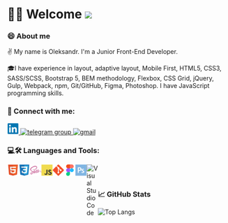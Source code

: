 # 🙋‍♂️ Welcome ![](https://komarev.com/ghpvc/?username=Oleksandr-Kuriata)

### 😄 About me

✌️ My name is Oleksandr. I'm a Junior Front-End Developer.

🎓I have experience in layout, adaptive layout, Mobile First, HTML5, CSS3, SASS/SCSS, Bootstrap 5, BEM methodology, Flexbox, CSS Grid, jQuery, Gulp, Webpack, npm, Git/GitHub, Figma, Photoshop. I have JavaScript programming skills.

### 🤝 Connect with me:

<div id="badges">
    <a href="https://www.linkedin.com/in/oleksandr-kuriata-599542261/" target="_blank">
        <img src="https://raw.githubusercontent.com/devicons/devicon/1119b9f84c0290e0f0b38982099a2bd027a48bf1/icons/linkedin/linkedin-original.svg" width="26" height="26" alt="linkedin" />
    </a>
    <a href="https://t.me/oleksandr_kuriata" target="_blank">
        <img src="https://upload.wikimedia.org/wikipedia/commons/8/83/Telegram_2019_Logo.svg" width="26" height="26" alt="telegram group" />
    </a>
    <a href="mailto:oleksandrkuriata@gmail.com">
        <img src="https://upload.wikimedia.org/wikipedia/commons/7/7e/Gmail_icon_%282020%29.svg" width="26" height="26" alt="gmail" />
    </a>
</div>

### 💻🛠️ Languages and Tools:

<img align="left" alt="HTML5" width="26px" src="https://raw.githubusercontent.com/devicons/devicon/1119b9f84c0290e0f0b38982099a2bd027a48bf1/icons/html5/html5-original.svg" />
<img align="left" alt="CSS3" width="26px" src="https://raw.githubusercontent.com/devicons/devicon/1119b9f84c0290e0f0b38982099a2bd027a48bf1/icons/css3/css3-original.svg" />
<img align="left" alt="Sass" width="26px" src="https://raw.githubusercontent.com/devicons/devicon/1119b9f84c0290e0f0b38982099a2bd027a48bf1/icons/sass/sass-original.svg" />
<img align="left" alt="JavaScript" width="26px" src="https://raw.githubusercontent.com/devicons/devicon/1119b9f84c0290e0f0b38982099a2bd027a48bf1/icons/javascript/javascript-original.svg" />
<img align="left" alt="Git" width="26px" src="https://raw.githubusercontent.com/devicons/devicon/1119b9f84c0290e0f0b38982099a2bd027a48bf1/icons/git/git-original.svg" />
<img align="left" alt="Figma" width="26px" src="https://raw.githubusercontent.com/devicons/devicon/1119b9f84c0290e0f0b38982099a2bd027a48bf1/icons/figma/figma-original.svg" />
<img align="left" alt="Adobe Photoshop" width="26px" src="https://raw.githubusercontent.com/devicons/devicon/1119b9f84c0290e0f0b38982099a2bd027a48bf1/icons/photoshop/photoshop-plain.svg" />
<img align="left" alt="Visual Studio Code" width="26px" src="https://upload.wikimedia.org/wikipedia/commons/9/9a/Visual_Studio_Code_1.35_icon.svg" />

<br />
<br />

### 📈 GitHub Stats

![Top Langs](https://github-readme-stats.vercel.app/api/top-langs/?username=Oleksandr-Kuriata&count_private=true&hide=tsql&langs_count=7&theme=radical&layout=compact)